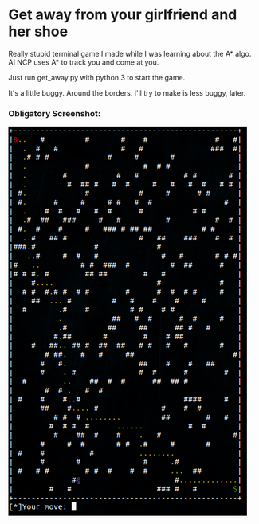 # Get away from your girlfriend and her shoe

Really stupid terminal game I made while I was learning about the A* algo. AI NCP uses A* to track you and come at you.

Just run get_away.py with python 3 to start the game.

It's a little buggy. Around the borders. I'll try to make is less buggy, later.

### Obligatory Screenshot:

![Screenshot](Screenshot.png)
